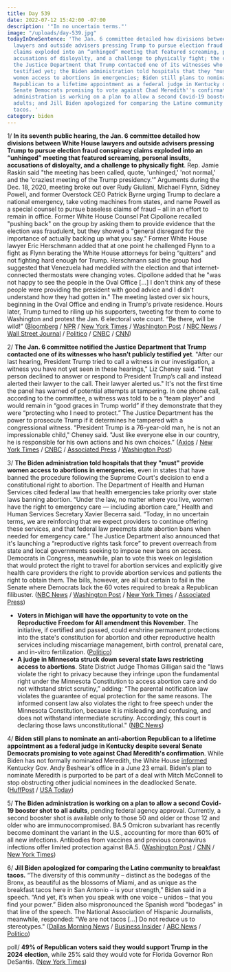```yaml
---
title: Day 539
date: 2022-07-12 15:42:00 -07:00
description: '"In no uncertain terms."'
image: "/uploads/day-539.jpg"
todayInOneSentence: 'The Jan. 6 committee detailed how divisions between White House
  lawyers and outside advisers pressing Trump to pursue election fraud conspiracy
  claims exploded into an “unhinged” meeting that featured screaming, personal insults,
  accusations of disloyalty, and a challenge to physically fight; the committee notified
  the Justice Department that Trump contacted one of its witnesses who hasn’t publicly
  testified yet; the Biden administration told hospitals that they "must" provide
  women access to abortions in emergencies; Biden still plans to nominate an anti-abortion
  Republican to a lifetime appointment as a federal judge in Kentucky despite several
  Senate Democrats promising to vote against Chad Meredith''s confirmation; the Biden
  administration is working on a plan to allow a second Covid-19 booster shot to all
  adults; and Jill Biden apologized for comparing the Latino community to breakfast
  tacos. '
category: biden
---
```


1/ **In its seventh public hearing, the Jan. 6 committee detailed how divisions between White House lawyers and outside advisers pressing Trump to pursue election fraud conspiracy claims exploded into an “unhinged” meeting that featured screaming, personal insults, accusations of disloyalty, and a challenge to physically fight**. Rep. Jamie Raskin said "the meeting has been called, quote, 'unhinged,' 'not normal,' and the 'craziest meeting of the Trump presidency.'” Arguments during the Dec. 18, 2020, meeting broke out over Rudy Giuliani, Michael Flynn, Sidney Powell, and former Overstock CEO Patrick Byrne urging Trump to declare a national emergency, take voting machines from states, and name Powell as a special counsel to pursue baseless claims of fraud – all in an effort to remain in office. Former White House Counsel Pat Cipollone recalled "pushing back" on the group by asking them to provide evidence that the election was fraudulent, but they showed a "general disregard for the importance of actually backing up what you say." Former White House lawyer Eric Herschmann added that at one point he challenged Flynn to a fight as Flynn berating the White House attorneys for being “quitters" and not fighting hard enough for Trump. Herschmann said the group had suggested that Venezuela had meddled with the election and that internet-connected thermostats were changing votes. Cipollone added that he "was not happy to see the people in the Oval Office [...] I don't think any of these people were providing the president with good advice and I didn't understand how they had gotten in." The meeting lasted over six hours, beginning in the Oval Office and ending in Trump's private residence. Hours later, Trump turned to riling up his supporters, tweeting for them to come to Washington and protest the Jan. 6 electoral vote count. “Be there, will be wild!” ([Bloomberg](https://www.bloomberg.com/news/articles/2022-07-12/-unhinged-2020-oval-office-meeting-portrayed-in-jan-6-hearing?srnd=premium&sref=MIBMEEoj) / [NPR](https://www.npr.org/2022/07/12/1111037932/unhinged-west-wing-meeting-jan-6) / [New York Times](https://www.nytimes.com/live/2022/07/12/us/jan-6-hearing-today-trump/jan-6-panel-explores-trumps-role-in-assembling-violent-extremist-groups-that-stormed-the-capitol?smid=url-share) / [Washington Post](https://www.washingtonpost.com/national-security/2022/07/12/jan-6-committee-hearings-live-updates-day-7/) / [NBC News](https://www.nbcnews.com/politics/congress/jan-6-committee-hearing-trump-day-7-proud-boys-extremists-rcna36733) / [Wall Street Journal](https://www.wsj.com/articles/tuesdays-jan-6-hearing-to-focus-on-proud-boys-oath-keepers-11657618200?mod=hp_lead_pos2) / [Politico](https://www.politico.com/news/2022/07/12/jan-6-trump-far-right-extremists-00045198) / [CNBC](https://www.cnbc.com/2022/07/12/jan-6-committee-hearing-live-coverage-and-latest-updates-day-7.html) / [CNN](https://www.cnn.com/politics/live-news/january-6-hearings-july-12/index.html))

2/ **The Jan. 6 committee notified the Justice Department that Trump contacted one of its witnesses who hasn’t publicly testified yet**. "After our last hearing, President Trump tried to call a witness in our investigation, a witness you have not yet seen in these hearings," Liz Cheney said. "That person declined to answer or respond to President Trump’s call and instead alerted their lawyer to the call. Their lawyer alerted us." It's not the first time the panel has warned of potential attempts at tampering. In one phone call, according to the committee, a witness was told to be a “team player” and would remain in “good graces in Trump world” if they demonstrate that they were “protecting who I need to protect.” The Justice Department has the power to prosecute Trump if it determines he tampered with a congressional witness. “President Trump is a 76-year-old man, he is not an impressionable child," Cheney said. "Just like everyone else in our country, he is responsible for his own actions and his own choices.” ([Axios](https://www.axios.com/2022/07/12/cheney-accuses-trump-witness-tampering-jan-6?stream=top) / [New York Times](https://www.nytimes.com/2022/07/12/us/liz-cheney-witness-tampering-trump.html?smid=url-share) / [CNBC](https://www.cnbc.com/2022/07/12/jan-6-committee-notifies-doj-that-trump-tried-tampering-with-one-of-its-witnesses-cheney-says.html) / [Associated Press](https://apnews.com/article/capitol-siege-panel-july-12-hearing-live-updates-78d2471f3788a82290f04d02b2b50520) / [Washington Post](https://www.washingtonpost.com/national-security/2022/07/12/jan-6-committee-hearings-live-updates-day-7/#link-TJYJXTFID5EIJGWXGLLB6BPTAE))

3/ **The Biden administration told hospitals that they "must" provide women access to abortions in emergencies**, even in states that have banned the procedure following the Supreme Court's decision to end a constitutional right to abortion. The Department of Health and Human Services cited federal law that health emergencies take priority over state laws banning abortion. “Under the law, no matter where you live, women have the right to emergency care — including abortion care,” Health and Human Services Secretary Xavier Becerra said. “Today, in no uncertain terms, we are reinforcing that we expect providers to continue offering these services, and that federal law preempts state abortion bans when needed for emergency care.” The Justice Department also announced that it's launching a “reproductive rights task force” to prevent overreach from state and local governments seeking to impose new bans on access. Democrats in Congress, meanwhile, plan to vote this week on legislation that would protect the right to travel for abortion services and explicitly give health care providers the right to provide abortion services and patients the right to obtain them. The bills, however, are all but certain to fail in the Senate where Democrats lack the 60 votes required to break a Republican filibuster. ([NBC News](https://www.nbcnews.com/politics/politics-news/biden-administration-says-hospitals-must-provide-abortions-emergencies-rcna37715) / [Washington Post](https://www.washingtonpost.com/national-security/2022/07/12/justice-abortion-task-force-gupta/) / [New York Times](https://www.nytimes.com/2022/07/11/us/politics/democrats-abortion-vote.html) / [Associated Press](https://apnews.com/article/abortion-health-government-and-politics-4221f9306a596904b9af2e0d1fad23b9))


* **Voters in Michigan will have the opportunity to vote on the Reproductive Freedom for All amendment this November**. The initiative, if certified and passed, could enshrine permanent protections into the state's constitution for abortion and other reproductive health services including miscarriage management, birth control, prenatal care, and in-vitro fertilization. ([Politico](https://www.politico.com/news/2022/07/11/michigan-abortion-rights-voting-00044823))
* **A judge in Minnesota struck down several state laws restricting access to abortions**. State District Judge Thomas Gilligan said the "laws violate the right to privacy because they infringe upon the fundamental right under the Minnesota Constitution to access abortion care and do not withstand strict scrutiny,” adding: “The parental notification law violates the guarantee of equal protection for the same reasons. The informed consent law also violates the right to free speech under the Minnesota Constitution, because it is misleading and confusing, and does not withstand intermediate scrutiny. Accordingly, this court is declaring those laws unconstitutional." ([NBC News](https://www.nbcnews.com/politics/politics-news/minnesota-judge-strikes-numerous-state-abortion-restrictions-rcna37690))

4/ **Biden still plans to nominate an anti-abortion Republican to a lifetime appointment as a federal judge in Kentucky despite several Senate Democrats promising to vote against Chad Meredith's confirmation**. While Biden has not formally nominated Meredith, the White House [informed](https://whatthefuckjusthappenedtoday.com/2022/07/06/day-533/#3-biden-planned-to-nominate-an-anti) Kentucky Gov. Andy Beshear's office in a June 23 email. Biden's plan to nominate Meredith is purported to be part of a deal with Mitch McConnell to stop obstructing other judicial nominees in the deadlocked Senate. ([HuffPost](https://www.huffpost.com/entry/chad-meredith-judicial-nominee-abortion-biden_n_62cc82d9e4b0451684664530) / [USA Today](https://www.usatoday.com/story/news/politics/2022/07/11/senate-democrats-vote-against-anti-abortion-judge-chad-meredith/10033798002/))

5/ **The Biden administration is working on a plan to allow a second Covid-19 booster shot to all adults**, pending federal agency approval. Currently, a second booster shot is available only to those 50 and older or those 12 and older who are immunocompromised. BA.5 Omicron subvariant has recently become dominant the variant in the U.S., accounting for more than 60% of all new infections. Antibodies from vaccines and previous coronavirus infections offer limited protection against BA.5. ([Washington Post](https://www.washingtonpost.com/health/2022/07/11/biden-officials-second-booster-shots-all-adults/) / [CNN](https://www.cnn.com/2022/07/11/politics/second-covid-19-boosters-all-adults-plan/index.html) / [New York Times](https://www.nytimes.com/2022/07/12/us/politics/ba5-omicron-variant-white-house.html))

6/ **Jill Biden apologized for comparing the Latino community to breakfast tacos.** “The diversity of this community – distinct as the bodegas of the Bronx, as beautiful as the blossoms of Miami, and as unique as the breakfast tacos here in San Antonio – is your strength,” Biden said in a speech. “And yet, it’s when you speak with one voice – unidos – that you find your power.” Biden also mispronounced the Spanish word "bodegas" in that line of the speech. The National Association of Hispanic Journalists, meanwhile, responded: "We are not tacos [...] Do not reduce us to stereotypes." ([Dallas Morning News](https://www.dallasnews.com/news/politics/2022/07/12/first-lady-jill-biden-apologizes-for-comparing-hispanics-to-tacos-during-texas-visit/) / [Business Insider](https://www.businessinsider.com/jill-biden-slammed-compared-latinos-tacos-hispanic-journalists-say-stereotype-2022-7) / [ABC News](https://abcnews.go.com/Politics/jill-biden-apologizes-comparing-diversity-latinos-breakfast-tacos/story?id=86660633) / [Politico](https://www.politico.com/news/2022/07/12/jill-biden-apologizes-for-comparing-hispanic-people-to-breakfast-tacos-00045306))


poll/ **49% of Republican voters said they would support Trump in the 2024 election**, while 25% said they would vote for Florida Governor Ron DeSantis. ([New York Times](https://www.nytimes.com/2022/07/12/us/politics/trump-approval-polling-2024.html))